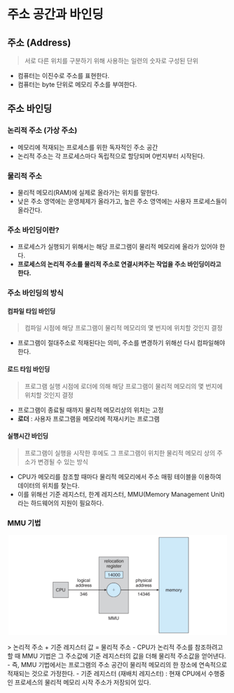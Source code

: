 # 주소 공간과 바인딩
## 주소 (Address)
> 서로 다른 위치를 구분하기 위해 사용하는 일련의 숫자로 구성된 단위

- 컴퓨터는 이진수로 주소를 표현한다.
- 컴퓨터는 byte 단위로 메모리 주소를 부여한다.

## 주소 바인딩
### 논리적 주소 (가상 주소)
- 메모리에 적재되는 프로세스를 위한 독자적인 주소 공간
- 논리적 주소는 각 프로세스마다 독립적으로 할당되며 0번지부터 시작된다.
### 물리적 주소
- 물리적 메모리(RAM)에 실제로 올라가는 위치를 말한다.
- 낮은 주소 영역에는 운영체제가 올라가고, 높은 주소 영역에는 사용자 프로세스들이 올라간다.
### 주소 바인딩이란?
- 프로세스가 실행되기 위해서는 해당 프로그램이 물리적 메모리에 올라가 있어야 한다.
- __프로세스의 논리적 주소를 물리적 주소로 연결시켜주는 작업을 주소 바인딩이라고 한다.__ 
### 주소 바인딩의 방식
#### 컴파일 타임 바인딩
> 컴파일 시점에 해당 프로그램이 물리적 메모리의 몇 번지에 위치할 것인지 결정
- 프로그램이 절대주소로 적재된다는 의미, 주소를 변경하기 위해선 다시 컴파일해야 한다.
#### 로드 타임 바인딩
> 프로그램 실행 시점에 로더에 의해 해당 프로그램이 물리적 메모리의 몇 번지에 위치할 것인지 결정
- 프로그램이 종료될 때까지 물리적 메모리상의 위치는 고정
- __로더__ : 사용자 프로그램을 메모리에 적재시키는 프로그램
#### 실행시간 바인딩
> 프로그램이 실행을 시작한 후에도 그 프로그램이 위치한 물리적 메모리 상의 주소가 변경될 수 있는 방식
- CPU가 메모리를 참조할 때마다 물리적 메모리에서 주소 매핑 테이블을 이용하여 데이터의 위치를 찾는다.
- 이를 위해선 기준 레지스터, 한계 레지스터, MMU(Memory Management Unit)라는 하드웨어의 지원이 필요하다.

### MMU 기법
<p align="center"><img src="../images/mmu.png" width="500"></p>
> 논리적 주소 + 기준 레지스터 값 = 물리적 주소
- CPU가 논리적 주소를 참조하려고 할 때 MMU 기법은 그 주소값에 기준 레지스터의 값을 더해 물리적 주소값을 얻어낸다.
- 즉, MMU 기법에서는 프로그램의 주소 공간이 물리적 메모리의 한 장소에 연속적으로 적재되는 것으로 가정한다.
- 기준 레지스터 (재배치 레지스터) : 현재 CPU에서 수행중인 프로세스의 물리적 메모리 시작 주소가 저장되어 있다.
